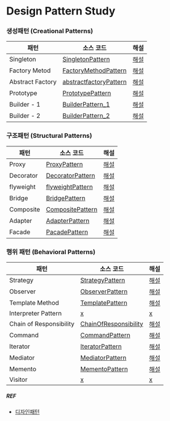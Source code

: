 # Design Pattern Study

### 생성패턴 (Creational Patterns)

| 패턴               | 소스 코드                                                                                                                 | 해설                                                                                                        |
|------------------|-----------------------------------------------------------------------------------------------------------------------|-----------------------------------------------------------------------------------------------------------|
| Singleton        | [SingletonPattern](src/main/java/com/designpatternstudy/creational/singleton/SingletonPattern.java)                   | [해설](https://www.youtube.com/watch?v=kAnoWt7Uato&list=PLe6NQuuFBu7FhPfxkjDd2cWnTy2y_w_jZ&index=7&loop=0)  |
| Factory Metod    | [FactoryMethodPattern](src/main/java/com/designpatternstudy/creational/factorymethod/FactoryMethodPattern.java)       | [해설](https://www.youtube.com/watch?v=QOX10ntWj5Y&list=PLe6NQuuFBu7FhPfxkjDd2cWnTy2y_w_jZ&index=10&loop=0) |
| Abstract Factory | [abstractfactoryPattern](src/main/java/com/designpatternstudy/creational/abstractfactory/abstractfactoryPattern.java) | [해설](https://www.youtube.com/watch?v=pmKHiAIwhag&list=PLe6NQuuFBu7FhPfxkjDd2cWnTy2y_w_jZ&index=22&loop=0) |
| Prototype        | [PrototypePattern](src/main/java/com/designpatternstudy/creational/prototype/PrototypePattern.java)                   | [해설](https://www.youtube.com/watch?v=UPv8u9ndqAs&list=PLe6NQuuFBu7FhPfxkjDd2cWnTy2y_w_jZ&index=17&loop=0) |
| Builder - 1      | [BuilderPattern_1](src/main/java/com/designpatternstudy/creational/builder/BuilderPattern_1.java)                     | [해설](https://www.youtube.com/watch?v=_GCiJAFU2DU&list=PLe6NQuuFBu7FhPfxkjDd2cWnTy2y_w_jZ&index=20&loop=0) |
| Builder - 2      | [BuilderPattern_2](src/main/java/com/designpatternstudy/creational/builder/BuilderPattern_2.java)                     | [해설](https://www.youtube.com/watch?v=sg_6GWRBRas&list=PLe6NQuuFBu7FhPfxkjDd2cWnTy2y_w_jZ&index=20&loop=0) |

### 구조패턴 (Structural Patterns)

| 패턴        | 소스 코드                                                                                               | 해설                                                                                                         |
|-----------|-----------------------------------------------------------------------------------------------------|------------------------------------------------------------------------------------------------------------|
| Proxy     | [ProxyPattern](src/main/java/com/designpatternstudy/structural/proxy/ProxyPattern.java)             | [해설](https://www.youtube.com/watch?v=NoRPG06c48U&list=PLe6NQuuFBu7FhPfxkjDd2cWnTy2y_w_jZ&index=15&t=3s)    |
| Decorator | [DecoratorPattern](src/main/java/com/designpatternstudy/structural/decorator/DecoratorPattern.java) | [해설](https://www.youtube.com/watch?v=UTmY_oB4V8I&list=PLe6NQuuFBu7FhPfxkjDd2cWnTy2y_w_jZ&index=15&pp=iAQB) |
| flyweight | [flyweightPattern](src/main/java/com/designpatternstudy/structural/flyweight/flyweightPattern.java) | [해설](https://www.youtube.com/watch?v=tYEg5vYJgQ4&list=PLe6NQuuFBu7FhPfxkjDd2cWnTy2y_w_jZ&index=8&loop=0)   |
| Bridge    | [BridgePattern](src/main/java/com/designpatternstudy/structural/bridge/BridgePatternV2.java)        | [해설](https://www.youtube.com/watch?v=IJ96VeNPTyM&list=PLe6NQuuFBu7FhPfxkjDd2cWnTy2y_w_jZ&index=6)          |
| Composite | [CompositePattern](src/main/java/com/designpatternstudy/structural/composite/CompositePattern.java) | [해설](https://www.youtube.com/watch?v=g96bJvVDZPs&list=PLe6NQuuFBu7FhPfxkjDd2cWnTy2y_w_jZ&index=9&loop=0)   |
| Adapter   | [AdapterPattern](src/main/java/com/designpatternstudy/structural/adapter/AdapterPattern.java)       | [해설](https://www.youtube.com/watch?v=7MSzyqhrO-A&list=PLe6NQuuFBu7FhPfxkjDd2cWnTy2y_w_jZ&index=5&loop=0)   |
| Facade    | [PacadePattern](/Users/iyeong-gyo/Desktop/my-project/design-pattern-study/src/main/java/com/designpatternstudy/structural/facade/PacadePattern.java)                                                                                               | [해설](https://www.youtube.com/watch?v=mQlOqyFE3oI&list=PLe6NQuuFBu7FhPfxkjDd2cWnTy2y_w_jZ&index=18&loop=0)                                                                                                     |

### 행위 패턴 (Behavioral Patterns)

| 패턴                      | 소스 코드                                                                                            | 해설                                                                                                              |
|-------------------------|--------------------------------------------------------------------------------------------------|-----------------------------------------------------------------------------------------------------------------|
| Strategy                | [StrategyPattern](src/main/java/com/designpatternstudy/behavioral/strategy/StrategyPattern.java) | [해설](https://www.youtube.com/watch?v=Wao5HiXM_Cg&list=PLe6NQuuFBu7FhPfxkjDd2cWnTy2y_w_jZ&index=3&t=83s&pp=iAQB) |
| Observer                | [ObserverPattern](src/main/java/com/designpatternstudy/behavioral/observer/ObserverPattern.java) | [해설](https://www.youtube.com/watch?v=4WO95iHQTx8&list=PLe6NQuuFBu7FhPfxkjDd2cWnTy2y_w_jZ&index=11)              |
| Template Method         | [TemplatePattern](src/main/java/com/designpatternstudy/behavioral/template/TemplatePattern.java) | [해설](https://www.youtube.com/watch?v=hPTqWJm51Vs&list=PLe6NQuuFBu7FhPfxkjDd2cWnTy2y_w_jZ&index=4&loop=0)        |
| Interpreter Pattern     | [x]()                                                                                            | [x]()                                                                                                           |
| Chain of Responsibility | [ChainOfResponsibility](/Users/iyeong-gyo/Desktop/my-project/design-pattern-study/src/main/java/com/designpatternstudy/behavioral/chainofresponsibility/ChainOfResponsibility.java)                                                                                            | [해설](https://www.youtube.com/watch?v=FAHEWQD6EVE&list=PLe6NQuuFBu7FhPfxkjDd2cWnTy2y_w_jZ&index=16&loop=0)       |
| Command                 | [CommandPattern](/Users/iyeong-gyo/Desktop/my-project/design-pattern-study/src/main/java/com/designpatternstudy/behavioral/command/CommandPattern.java)                                                                                            | [해설](https://www.youtube.com/watch?v=sYIB1VrN1ik&list=PLe6NQuuFBu7FhPfxkjDd2cWnTy2y_w_jZ&index=21&loop=0)       |
| Iterator                | [IteratorPattern](/Users/iyeong-gyo/Desktop/my-project/design-pattern-study/src/main/java/com/designpatternstudy/behavioral/Iterator/IteratorPattern.java)                                                                                            | [해설](https://www.youtube.com/watch?v=T3sXKtlr0Ow&list=PLe6NQuuFBu7FhPfxkjDd2cWnTy2y_w_jZ&index=2&loop=0)        |
| Mediator                | [MediatorPattern](src%2Fmain%2Fjava%2Fcom%2Fdesignpatternstudy%2Fbehavioral%2Fmediator%2FMediatorPattern.java)                                                                                            | [해설](https://www.youtube.com/watch?v=ZvyxRzma1UY&list=PLe6NQuuFBu7FhPfxkjDd2cWnTy2y_w_jZ&index=14)              |
| Memento                 | [MementoPattern](/Users/iyeong-gyo/Desktop/my-project/design-pattern-study/src/main/java/com/designpatternstudy/behavioral/memento/MementoPattern.java)                                                                                            | [해설](https://www.youtube.com/watch?v=l8SfShTTiNY&list=PLe6NQuuFBu7FhPfxkjDd2cWnTy2y_w_jZ&index=13&loop=0)                                                                                                          |
| Visitor                 | [x]()                                                                                            | [x]()                                                                                                           |

##### REF

- [디자인패턴](https://www.youtube.com/watch?v=An7kqZ5D7j8&list=PLe6NQuuFBu7FhPfxkjDd2cWnTy2y_w_jZ&index=1&loop=0)
